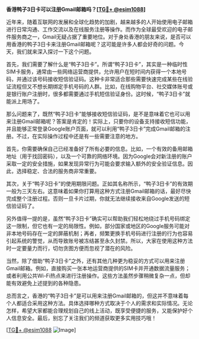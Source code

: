 **香港鸭子3日卡可以注册Gmail邮箱吗？[[TG💪+ @esim1088](https://t.me/s/esim1088)]**

近年来，随着互联网的发展和全球化趋势的加剧，越来越多的人开始使用电子邮箱进行日常沟通、工作交流以及在线服务注册等操作。而作为全球最受欢迎的电子邮件服务商之一，Gmail无疑占据了重要地位。对于身处香港的朋友来说，是否可以用香港的鸭子3日卡来注册Gmail邮箱呢？这可能是许多人都会好奇的问题。今天，我们就来深入探讨一下这个问题。

首先，我们需要了解什么是“鸭子3日卡”。所谓“鸭子3日卡”，其实是一种临时性SIM卡服务，通常由一些网络运营商提供，允许用户在短时间内获得一个本地号码，并通过该号码接收短信验证码。这种卡非常适合那些需要快速完成某些在线验证流程但又不想长期绑定手机号码的人群。比如，在线购物平台、社交媒体账号或是银行账户注册时，很多都需要通过手机短信验证身份。这时候，“鸭子3日卡”就能派上用场了。

那么问题来了，既然“鸭子3日卡”能够接收短信验证码，是不是意味着它也可以用来注册Gmail邮箱呢？答案是肯定的！实际上，只要你的设备支持接收短信功能，并且能够正常登录Google账户页面，就可以利用“鸭子3日卡”完成Gmail邮箱的注册。不过，在实际操作过程中还是有一些需要注意的地方。

首先，你需要确保自己已经准备好了所有必要的信息。比如，一个有效的备用邮箱地址（用于找回密码），以及一个可靠的网络环境。因为Google会对新注册的账户采取一定的安全措施，如果发现异常行为可能会要求输入额外的安全验证信息。因此，选择稳定、合法的服务商非常重要。

其次，关于“鸭子3日卡”的使用期限问题。正如其名称所示，“鸭子3日卡”的有效期一般为三天左右。这意味着如果你打算用这种方式注册Gmail邮箱的话，最好尽快完成整个注册过程。否则一旦卡片过期，你就无法继续接收来自Google发送的短信验证码了。

另外值得一提的是，虽然“鸭子3日卡”确实可以帮助我们轻松地绕过手机号码绑定这一限制，但它也有一定的局限性。例如，部分国家或地区的Google服务可能对非本地号码存在一定的屏蔽机制；再者，频繁更换手机号码进行注册的行为也容易引起系统的警觉，从而导致账号被冻结甚至永久封禁。所以，大家在使用这种方法时一定要量力而行，切勿贪图方便而忽视了潜在的风险。

当然，除了借助“鸭子3日卡”之外，还有其他几种更为稳妥的方式可以用来注册Gmail邮箱。例如，直接购买一张本地运营商提供的SIM卡并开通数据流量服务；或者利用公共Wi-Fi热点来进行注册操作。这些方法虽然步骤稍微复杂一点，但却能有效避免上述提到的各种隐患。

总而言之，香港的“鸭子3日卡”是可以用来注册Gmail邮箱的，但这并不意味着每个人都适合采用这种方法。具体选择哪种方式取决于个人的需求和实际情况。无论怎样，希望大家都能合理规划自己的线上活动，既享受便捷的服务，又能保护好个人信息安全。最后，别忘了关注我们的频道获取更多实用技巧哦！

[[TG💪+ @esim1088](https://t.me/s/esim1088) ![Image](https://i.postimg.cc/4NQfJmqS/Snipaste-2025-05-13-00-14-12.png)]